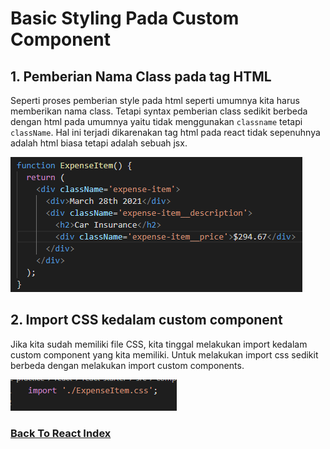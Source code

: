 # Basic Styling Pada Custom Component

## 1. Pemberian Nama Class pada tag HTML

Seperti proses pemberian style pada html seperti umumnya kita harus memberikan nama class. Tetapi syntax pemberian class sedikit berbeda dengan html pada umumnya yaitu tidak menggunakan `classname` tetapi `className`. Hal ini terjadi dikarenakan tag html pada react tidak sepenuhnya adalah html biasa tetapi adalah sebuah jsx.

![Classname Basic Styling](../../images/basic-styling-classname.png)

## 2. Import CSS kedalam custom component

Jika kita sudah memiliki file CSS, kita tinggal melakukan import kedalam custom component yang kita memiliki. Untuk melakukan import css sedikit berbeda dengan melakukan import custom components.

![Import CSS](../../images/import-css.png)

### [Back To React Index](../../README.md)
